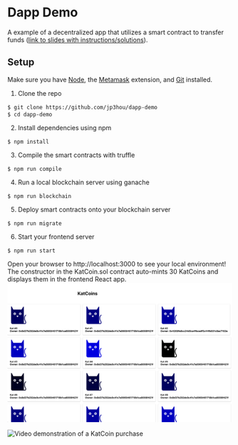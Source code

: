 # Dapp Demo
A example of a decentralized app that utilizes a smart contract to transfer funds ([link to slides with instructions/solutions](https://docs.google.com/presentation/d/1Yu9yTOsuy1EG4g5UoZKeoxxTpO3AbRJ8NOpTB8MxFbY/edit?usp=sharing)).

## Setup

Make sure you have [Node](https://nodejs.org), the [Metamask](https://metamask.io/) extension, and [Git](https://git-scm.com/book/en/v2/Getting-Started-Installing-Git) installed.

1. Clone the repo

```
$ git clone https://github.com/jp3hou/dapp-demo
$ cd dapp-demo
```

2. Install dependencies using npm

```
$ npm install
```

3. Compile the smart contracts with truffle

```
$ npm run compile
```

4. Run a local blockchain server using ganache

```
$ npm run blockchain
```

5. Deploy smart contracts onto your blockchain server

```
$ npm run migrate
```
6. Start your frontend server

```
$ npm run start
```

Open your browser to http://localhost:3000 to see your local environment!
The constructor in the KatCoin.sol contract auto-mints 30 KatCoins and displays them in the frontend React app.
![Screenshot](/screenshots/kats_home.png?raw=true)

![Video demonstration of a KatCoin purchase](https://youtu.be/9ASbelpozfA)
